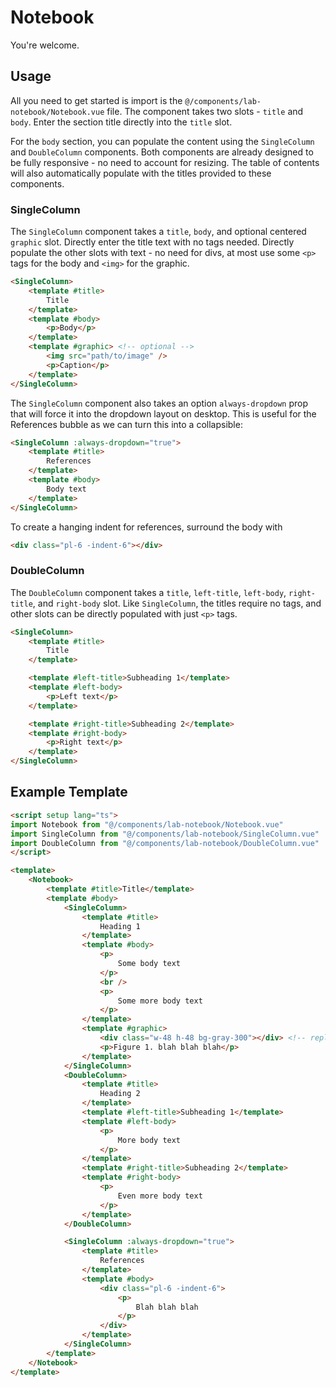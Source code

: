 # Notebook
You're welcome.

## Usage
All you need to get started is import is the `@/components/lab-notebook/Notebook.vue` file.
The component takes two slots - `title` and `body`. Enter the section title directly into the `title` slot.

For the `body` section, you can populate the content using the `SingleColumn` and `DoubleColumn` components.
Both components are already designed to be fully responsive - no need to account for resizing.
The table of contents will also automatically populate with the titles provided to these components.

### SingleColumn

The `SingleColumn` component takes a `title`, `body`, and optional centered `graphic` slot.
Directly enter the title text with no tags needed. Directly populate the other slots with text - no need for divs, at most use some `<p>` tags for the body and `<img>` for the graphic.

```html
<SingleColumn>
    <template #title>
        Title
    </template>
    <template #body>
        <p>Body</p>
    </template>
    <template #graphic> <!-- optional -->
        <img src="path/to/image" />
        <p>Caption</p>
    </template>
</SingleColumn>
```

The `SingleColumn` component also takes an option `always-dropdown` prop that will force it into the dropdown layout on desktop. This is useful for the References bubble as we can turn this into a collapsible:

```html
<SingleColumn :always-dropdown="true">
    <template #title>
        References
    </template>
    <template #body>
        Body text
    </template>
</SingleColumn>
```

To create a hanging indent for references, surround the body with

```html
<div class="pl-6 -indent-6"></div>
```

### DoubleColumn
The `DoubleColumn` component takes a `title`, `left-title`, `left-body`, `right-title`, and `right-body` slot.
Like `SingleColumn`, the titles require no tags, and other slots can be directly populated with just `<p>` tags.

```html
<SingleColumn>
    <template #title>
        Title
    </template>

    <template #left-title>Subheading 1</template>
    <template #left-body>
        <p>Left text</p>
    </template>

    <template #right-title>Subheading 2</template>
    <template #right-body>
        <p>Right text</p>
    </template>
</SingleColumn>
```

## Example Template

```html
<script setup lang="ts">
import Notebook from "@/components/lab-notebook/Notebook.vue"
import SingleColumn from "@/components/lab-notebook/SingleColumn.vue"
import DoubleColumn from "@/components/lab-notebook/DoubleColumn.vue"
</script>

<template>
    <Notebook>
        <template #title>Title</template>
        <template #body>
            <SingleColumn>
                <template #title>
                    Heading 1
                </template>
                <template #body>
                    <p>
                        Some body text
                    </p>
                    <br />
                    <p>
                        Some more body text
                    </p>
                </template>
                <template #graphic>
                    <div class="w-48 h-48 bg-gray-300"></div> <!-- replace with an <img> -->
                    <p>Figure 1. blah blah blah</p>
                </template>
            </SingleColumn>
            <DoubleColumn>
                <template #title>
                    Heading 2
                </template>
                <template #left-title>Subheading 1</template>
                <template #left-body>
                    <p>
                        More body text
                    </p>
                </template>
                <template #right-title>Subheading 2</template>
                <template #right-body>
                    <p>
                        Even more body text
                    </p>
                </template>
            </DoubleColumn>

            <SingleColumn :always-dropdown="true">
                <template #title>
                    References
                </template>
                <template #body>
                    <div class="pl-6 -indent-6">
                        <p>
                            Blah blah blah
                        </p>
                    </div>
                </template>
            </SingleColumn>
        </template>
    </Notebook>
</template>
```
